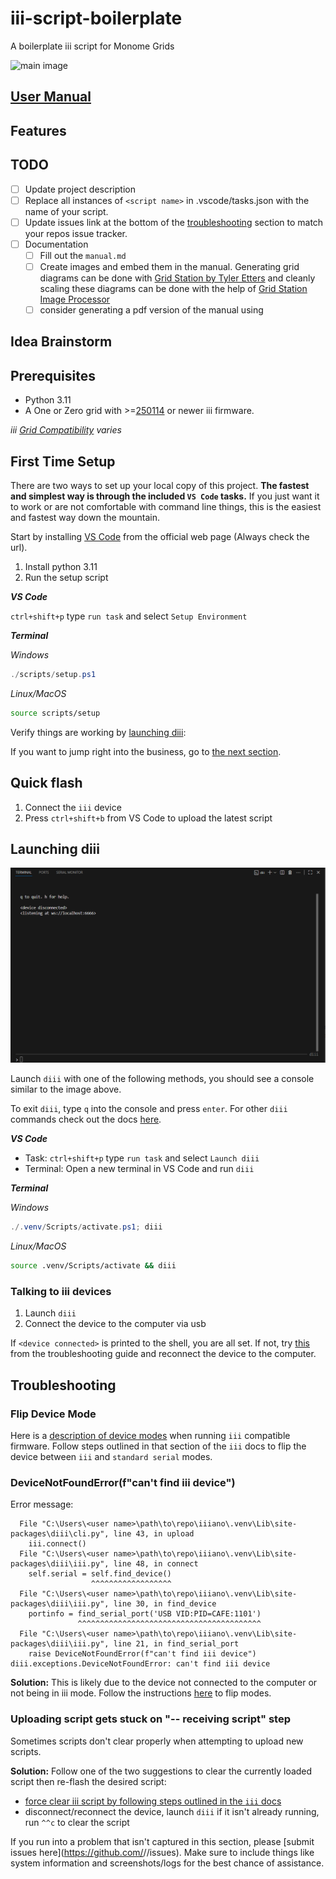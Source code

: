 # iii-script-boilerplate

A boilerplate iii script for Monome Grids

![main image](/images/init_view.png)

## [User Manual](/manual.md)

## Features

## TODO

* [ ] Update project description
* [ ] Replace all instances of `<script name>` in .vscode/tasks.json with the name of your script.
* [ ] Update issues link at the bottom of the [troubleshooting](#troubleshooting) section to match your repos issue tracker.
* [ ] Documentation
  * [ ] Fill out the `manual.md`
  * [ ] Create images and embed them in the manual. Generating grid diagrams can be done with [Grid Station by Tyler Etters](https://tyleretters.github.io/GridStation/) and cleanly scaling these diagrams can be done with the help of [Grid Station Image Processor](https://github.com/JGuzak/Grid-Station-Image-Processor)
  * [ ] consider generating a pdf version of the manual using

## Idea Brainstorm

## Prerequisites

* Python 3.11
* A One or Zero grid with >=[250114](https://github.com/monome/iii/releases/tag/250114) or newer iii firmware.
  
*iii [Grid Compatibility](https://github.com/monome/iii?tab=readme-ov-file#compatibility) varies*

## First Time Setup

There are two ways to set up your local copy of this project. **The fastest and simplest way is through the included `VS Code` tasks.** If you just want it to work or are not comfortable with command line things, this is the easiest and fastest way down the mountain.

Start by installing [VS Code]() from the official web page (Always check the url).

1. Install python 3.11
2. Run the setup script

***VS Code***

`ctrl+shift+p` type `run task` and select `Setup Environment`

***Terminal***

*Windows*

```powershell
./scripts/setup.ps1
```

*Linux/MacOS*

```bash
source scripts/setup
```

Verify things are working by [launching diii](#launching-diii):

If you want to jump right into the business, go to [the next section](#quick-flash).

## Quick flash

1. Connect the `iii` device
2. Press `ctrl+shift+b` from VS Code to upload the latest script

## Launching diii

![diii console image](images/diii_console.png)

Launch `diii` with one of the following methods, you should see a console similar to the image above.

To exit `diii`, type `q` into the console and press `enter`. For other `diii` commands check out the docs [here](https://github.com/monome/iii?tab=readme-ov-file#run).

***VS Code***

* Task: `ctrl+shift+p` type `run task` and select `Launch diii`
* Terminal: Open a new terminal in VS Code and run `diii`

***Terminal***

*Windows*

```powershell
./.venv/Scripts/activate.ps1; diii
```

*Linux/MacOS*

```bash
source .venv/Scripts/activate && diii
```

### Talking to iii devices

1. Launch `diii`
2. Connect the device to the computer via usb

If `<device connected>` is printed to the shell, you are all set.
If not, try [this](#flip-device-mode) from the troubleshooting guide and reconnect the device to the computer.

## Troubleshooting

### Flip Device Mode

Here is a [description of device modes](https://github.com/monome/iii?tab=readme-ov-file#modes) when running `iii` compatible firmware. Follow steps outlined in that section of the `iii` docs to flip the device between `iii` and `standard serial` modes.

### DeviceNotFoundError(f"can't find iii device")

Error message:

```shell
  File "C:\Users\<user name>\path\to\repo\iiiano\.venv\Lib\site-packages\diii\cli.py", line 43, in upload
    iii.connect()
  File "C:\Users\<user name>\path\to\repo\iiiano\.venv\Lib\site-packages\diii\iii.py", line 48, in connect
    self.serial = self.find_device()
                  ^^^^^^^^^^^^^^^^^^
  File "C:\Users\<user name>\path\to\repo\iiiano\.venv\Lib\site-packages\diii\iii.py", line 30, in find_device
    portinfo = find_serial_port('USB VID:PID=CAFE:1101')
               ^^^^^^^^^^^^^^^^^^^^^^^^^^^^^^^^^^^^^^^^^
  File "C:\Users\<user name>\path\to\repo\iiiano\.venv\Lib\site-packages\diii\iii.py", line 21, in find_serial_port
    raise DeviceNotFoundError(f"can't find iii device")
diii.exceptions.DeviceNotFoundError: can't find iii device
```

**Solution:** This is likely due to the device not connected to the computer or not being in iii mode. Follow the instructions [here](https://github.com/monome/iii?tab=readme-ov-file#modes) to flip modes.

### Uploading script gets stuck on "-- receiving script" step

Sometimes scripts don't clear properly when attempting to upload new scripts.

**Solution:** Follow one of the two suggestions to clear the currently loaded script then re-flash the desired script:

* [force clear iii script by following steps outlined in the `iii` docs](https://github.com/monome/iii?tab=readme-ov-file#modes)
* disconnect/reconnect the device, launch `diii` if it isn't already running, run `^^c` to clear the script


If you run into a problem that isn't captured in this section, please [submit issues here](https://github.com/<user name>/<repo name>/issues). Make sure to include things like system information and screenshots/logs for the best chance of assistance.
